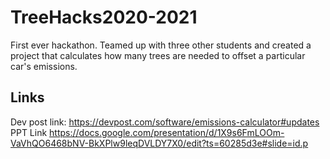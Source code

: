 # TreeHacks2020-2021
First ever hackathon. Teamed up with three other students and created a project that calculates how many trees are needed to offset a particular car's emissions. 

## Links ##
Dev post link: https://devpost.com/software/emissions-calculator#updates
PPT Link
https://docs.google.com/presentation/d/1X9s6FmLOOm-VaVhQO6468bNV-BkXPlw9leqDVLDY7X0/edit?ts=60285d3e#slide=id.p
